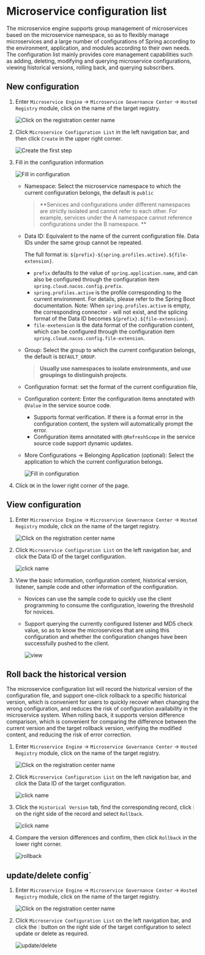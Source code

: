 # Microservice configuration list

The microservice engine supports group management of microservices based on the microservice namespace, so as to flexibly manage microservices and a large number of configurations of Spring according to the environment, application, and modules according to their own needs. The configuration list mainly provides core management capabilities such as adding, deleting, modifying and querying microservice configurations, viewing historical versions, rolling back, and querying subscribers.

## New configuration

1. Enter `Microservice Engine` -> `Microservice Governance Center` -> `Hosted Registry` module, click on the name of the target registry.

    ![Click on the registration center name](imgs/config01.png)

2. Click `Microservice Configuration List` in the left navigation bar, and then click `Create` in the upper right corner.

    ![Create the first step](imgs/config02.png)

3. Fill in the configuration information

    ![Fill in configuration](imgs/config03.png)

    - Namespace: Select the microservice namespace to which the current configuration belongs, the default is `public`

        > **Services and configurations under different namespaces are strictly isolated and cannot refer to each other. For example, services under the A namespace cannot reference configurations under the B namespace. **

    - Data ID: Equivalent to the name of the current configuration file. Data IDs under the same group cannot be repeated.

        The full format is: `${prefix}-${spring.profiles.active}.${file-extension}`.

        - `prefix` defaults to the value of `spring.application.name`, and can also be configured through the configuration item `spring.cloud.nacos.config.prefix`.
        - `spring.profiles.active` is the profile corresponding to the current environment. For details, please refer to the Spring Boot documentation. Note: When `spring.profiles.active` is empty, the corresponding connector `-` will not exist, and the splicing format of the Data ID becomes `${prefix}.${file-extension}`.
        - `file-exetension` is the data format of the configuration content, which can be configured through the configuration item `spring.cloud.nacos.config.file-extension`.

    - Group: Select the group to which the current configuration belongs, the default is `DEFAULT_GROUP`.

        > **Usually use namespaces to isolate environments, and use groupings to distinguish projects**.

    - Configuration format: set the format of the current configuration file,

    - Configuration content: Enter the configuration items annotated with `@Value` in the service source code.

        - Supports format verification. If there is a format error in the configuration content, the system will automatically prompt the error.
        - Configuration items annotated with `@RefreshScope` in the service source code support dynamic updates.

    - More Configurations -> Belonging Application (optional): Select the application to which the current configuration belongs.

        ![Fill in configuration](imgs/config04.png)

4. Click `OK` in the lower right corner of the page.

## View configuration

1. Enter `Microservice Engine` -> `Microservice Governance Center` -> `Hosted Registry` module, click on the name of the target registry.

    ![Click on the registration center name](imgs/config01.png)

2. Click `Microservice Configuration List` on the left navigation bar, and click the Data ID of the target configuration.

    ![click name](imgs/config05.png)

3. View the basic information, configuration content, historical version, listener, sample code and other information of the configuration.

    - Novices can use the sample code to quickly use the client programming to consume the configuration, lowering the threshold for novices.
    - Support querying the currently configured listener and MD5 check value, so as to know the microservices that are using this configuration and whether the configuration changes have been successfully pushed to the client.

        ![view](imgs/config06.png)

## Roll back the historical version

The microservice configuration list will record the historical version of the configuration file, and support one-click rollback to a specific historical version, which is convenient for users to quickly recover when changing the wrong configuration, and reduces the risk of configuration availability in the microservice system. When rolling back, it supports version difference comparison, which is convenient for comparing the difference between the current version and the target rollback version, verifying the modified content, and reducing the risk of error correction.

1. Enter `Microservice Engine` -> `Microservice Governance Center` -> `Hosted Registry` module, click on the name of the target registry.

    ![Click on the registration center name](imgs/config01.png)

2. Click `Microservice Configuration List` on the left navigation bar, and click the Data ID of the target configuration.

    ![click name](imgs/config05.png)

3. Click the `Historical Version` tab, find the corresponding record, click `ⵗ` on the right side of the record and select `Rollback`.

    ![click name](imgs/config07.png)

4. Compare the version differences and confirm, then click `Rollback` in the lower right corner.

    ![rollback](imgs/config08.png)

## update/delete config`

1. Enter `Microservice Engine` -> `Microservice Governance Center` -> `Hosted Registry` module, click on the name of the target registry.

    ![Click on the registration center name](imgs/config01.png)

2. Click `Microservice Configuration List` on the left navigation bar, and click the `ⵗ` button on the right side of the target configuration to select update or delete as required.

    ![update/delete](imgs/config07.png)